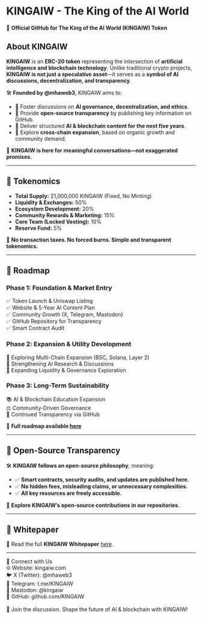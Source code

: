 # KINGAIW - The King of the AI World

🚀 **Official GitHub for The King of the AI World (KINGAIW) Token**  

## **About KINGAIW**
**KINGAIW** is an **ERC-20 token** representing the intersection of **artificial intelligence and blockchain technology**. Unlike traditional crypto projects, **KINGAIW is not just a speculative asset**—it serves as a **symbol of AI discussions, decentralization, and transparency**.

🛠 **Founded by @mhaweb3**, KINGAIW aims to:
- 🔹 Foster discussions on **AI governance, decentralization, and ethics**.
- 🔹 Provide **open-source transparency** by publishing key information on GitHub.
- 🔹 Deliver structured **AI & blockchain content for the next five years**.
- 🔹 Explore **cross-chain expansion**, based on organic growth and community demand.

📌 **KINGAIW is here for meaningful conversations—not exaggerated promises.**

---

## **🚀 Tokenomics**
- **Total Supply:** 21,000,000 KINGAIW (Fixed, No Minting)
- **Liquidity & Exchanges:** 50%
- **Ecosystem Development:** 20%
- **Community Rewards & Marketing:** 15%
- **Core Team (Locked Vesting):** 10%
- **Reserve Fund:** 5%

📌 **No transaction taxes. No forced burns. Simple and transparent tokenomics.**

---

## **📜 Roadmap**
### **Phase 1: Foundation & Market Entry**
✅ Token Launch & Uniswap Listing  
✅ Website & 5-Year AI Content Plan  
✅ Community Growth (X, Telegram, Mastodon)  
✅ GitHub Repository for Transparency  
✅ Smart Contract Audit  

### **Phase 2: Expansion & Utility Development**
🔹 Exploring Multi-Chain Expansion (BSC, Solana, Layer 2)  
🔹 Strengthening AI Research & Discussions  
🔹 Expanding Liquidity & Governance Exploration  

### **Phase 3: Long-Term Sustainability**
📚 AI & Blockchain Education Expansion  
⚖️ Community-Driven Governance  
🔗 Continued Transparency via GitHub  

📌 **Full roadmap available [here](https://kingaiw.com/index.php/roadmap/)**

---

## **🔗 Open-Source Transparency**
🛠 **KINGAIW follows an open-source philosophy**, meaning:
- ✅ **Smart contracts, security audits, and updates are published here.**
- ✅ **No hidden fees, misleading claims, or unnecessary complexities.**
- ✅ **All key resources are freely accessible.**

📌 **Explore KINGAIW’s open-source contributions in our repositories.**

---

## **📜 Whitepaper**
📖 Read the full **KINGAIW Whitepaper** [here](https://kingaiw.com/index.php/whitepaper/).

---

📢 Connect with Us <br>
🌐 Website: kingaiw.com<br>
🐦 X (Twitter): @mhaweb3<br>
📢 Telegram: t.me/KINGAIW<br>
🐘 Mastodon: @kingaiw<br>
📂 GitHub: github.com/KINGAIW<br>
<br>
🚀 Join the discussion. Shape the future of AI & blockchain with KINGAIW!

